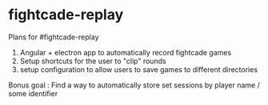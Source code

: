 # fightcade-replay

Plans for #fightcade-replay
1. Angular + electron app to automatically record fightcade games
2. Setup shortcuts for the user to "clip" rounds
3. setup configuration to allow users to save games to different directories

Bonus goal : 
Find a way to automatically store set sessions by player name / some identifier 